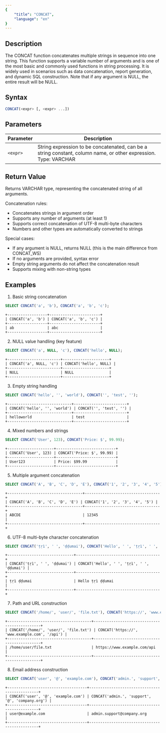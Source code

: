 ```yaml
---
{
    "title": "CONCAT",
    "language": "en"
}
---
```


## Description

The CONCAT function concatenates multiple strings in sequence into one string. This function supports a variable number of arguments and is one of the most basic and commonly used functions in string processing. It is widely used in scenarios such as data concatenation, report generation, and dynamic SQL construction. Note that if any argument is NULL, the entire result will be NULL.

## Syntax

```sql
CONCAT(<expr> [, <expr> ...])
```

## Parameters

| Parameter       | Description           |
|----------|--------------|
| `<expr>` | String expression to be concatenated, can be a string constant, column name, or other expression. Type: VARCHAR |

## Return Value

Returns VARCHAR type, representing the concatenated string of all arguments.

Concatenation rules:
- Concatenates strings in argument order
- Supports any number of arguments (at least 1)
- Supports correct concatenation of UTF-8 multi-byte characters
- Numbers and other types are automatically converted to strings

Special cases:
- If any argument is NULL, returns NULL (this is the main difference from CONCAT_WS)
- If no arguments are provided, syntax error
- Empty string arguments do not affect the concatenation result
- Supports mixing with non-string types

## Examples

1. Basic string concatenation
```sql
SELECT CONCAT('a', 'b'), CONCAT('a', 'b', 'c');
```
```text
+------------------+-----------------------+
| CONCAT('a', 'b') | CONCAT('a', 'b', 'c') |
+------------------+-----------------------+
| ab               | abc                   |
+------------------+-----------------------+
```

2. NULL value handling (key feature)
```sql
SELECT CONCAT('a', NULL, 'c'), CONCAT('hello', NULL);
```
```text
+------------------------+---------------------+
| CONCAT('a', NULL, 'c') | CONCAT('hello', NULL) |
+------------------------+---------------------+
| NULL                   | NULL                |
+------------------------+---------------------+
```

3. Empty string handling
```sql
SELECT CONCAT('hello', '', 'world'), CONCAT('', 'test', '');
```
```text
+-----------------------------+------------------------+
| CONCAT('hello', '', 'world') | CONCAT('', 'test', '') |
+-----------------------------+------------------------+
| helloworld                  | test                   |
+-----------------------------+------------------------+
```

4. Mixed numbers and strings
```sql
SELECT CONCAT('User', 123), CONCAT('Price: $', 99.99);
```
```text
+---------------------+---------------------------+
| CONCAT('User', 123) | CONCAT('Price: $', 99.99) |
+---------------------+---------------------------+
| User123             | Price: $99.99             |
+---------------------+---------------------------+
```

5. Multiple argument concatenation
```sql
SELECT CONCAT('A', 'B', 'C', 'D', 'E'), CONCAT('1', '2', '3', '4', '5');
```
```text
+----------------------------------+----------------------------------+
| CONCAT('A', 'B', 'C', 'D', 'E') | CONCAT('1', '2', '3', '4', '5') |
+----------------------------------+----------------------------------+
| ABCDE                            | 12345                            |
+----------------------------------+----------------------------------+
```

6. UTF-8 multi-byte character concatenation
```sql
SELECT CONCAT('ṭṛì', ' ', 'ḍḍumai'), CONCAT('Hello', ' ', 'ṭṛì', ' ', 'ḍḍumai');
```
```text
+------------------------------+--------------------------------------+
| CONCAT('ṭṛì', ' ', 'ḍḍumai') | CONCAT('Hello', ' ', 'ṭṛì', ' ', 'ḍḍumai') |
+------------------------------+--------------------------------------+
| ṭṛì ḍḍumai                   | Hello ṭṛì ḍḍumai                     |
+------------------------------+--------------------------------------+
```

7. Path and URL construction
```sql
SELECT CONCAT('/home/', 'user/', 'file.txt'), CONCAT('https://', 'www.example.com', '/api');
```
```text
+--------------------------------------+----------------------------------------------+
| CONCAT('/home/', 'user/', 'file.txt') | CONCAT('https://', 'www.example.com', '/api') |
+--------------------------------------+----------------------------------------------+
| /home/user/file.txt                  | https://www.example.com/api                 |
+--------------------------------------+----------------------------------------------+
```

8. Email address construction
```sql
SELECT CONCAT('user', '@', 'example.com'), CONCAT('admin.', 'support', '@', 'company.org');
```
```text
+------------------------------------+-----------------------------------------------+
| CONCAT('user', '@', 'example.com') | CONCAT('admin.', 'support', '@', 'company.org') |
+------------------------------------+-----------------------------------------------+
| user@example.com                   | admin.support@company.org                    |
+------------------------------------+-----------------------------------------------+
```

